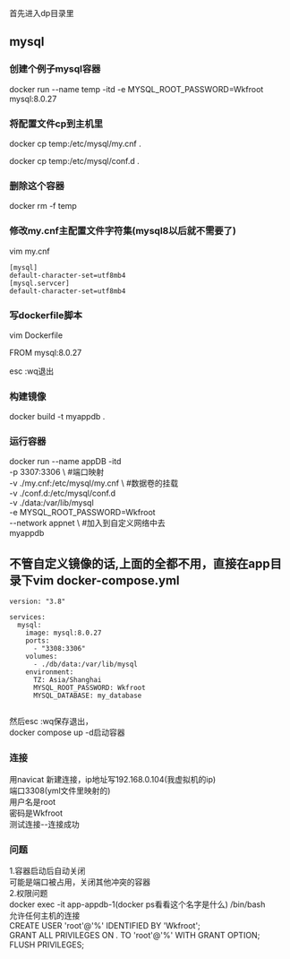 首先进入dp目录里
## mysql
### 创建个例子mysql容器
docker run --name temp -itd -e MYSQL_ROOT_PASSWORD=Wkfroot mysql:8.0.27
### 将配置文件cp到主机里
docker cp temp:/etc/mysql/my.cnf .

docker cp temp:/etc/mysql/conf.d .
### 删除这个容器
docker rm -f temp
### 修改my.cnf主配置文件字符集(mysql8以后就不需要了)
vim my.cnf <br>
```
[mysql] 
default-character-set=utf8mb4
[mysql.servcer]
default-character-set=utf8mb4
```
### 写dockerfile脚本
vim Dockerfile

FROM mysql:8.0.27

esc :wq退出
### 构建镜像
docker build -t myappdb .

### 运行容器
docker run --name appDB -itd \
-p 3307:3306 \ #端口映射\
-v ./my.cnf:/etc/mysql/my.cnf \  #数据卷的挂载 \
-v ./conf.d:/etc/mysql/conf.d \
-v ./data:/var/lib/mysql \
-e MYSQL_ROOT_PASSWORD=Wkfroot \
--network appnet \  #加入到自定义网络中去\
myappdb

## 不管自定义镜像的话,上面的全都不用，直接在app目录下vim docker-compose.yml
```
version: "3.8"

services:
  mysql:
    image: mysql:8.0.27
    ports:
      - "3308:3306"
    volumes:
      - ./db/data:/var/lib/mysql
    environment:
      TZ: Asia/Shanghai
      MYSQL_ROOT_PASSWORD: Wkfroot
      MYSQL_DATABASE: my_database
   
```

然后esc :wq保存退出， <br>
docker compose up -d启动容器

### 连接
用navicat 新建连接，ip地址写192.168.0.104(我虚拟机的ip) <br>
端口3308(yml文件里映射的)  <br>
用户名是root  <br>
密码是Wkfroot <br>
测试连接--连接成功  

### 问题
1.容器启动后自动关闭 <br>
可能是端口被占用，关闭其他冲突的容器 <br>
2.权限问题 <br>
docker exec -it app-appdb-1(docker ps看看这个名字是什么) /bin/bash <br>
允许任何主机的连接 <br>
CREATE USER 'root'@'%' IDENTIFIED BY 'Wkfroot'; <br>
GRANT ALL PRIVILEGES ON *.* TO 'root'@'%' WITH GRANT OPTION; <br>
FLUSH PRIVILEGES; 




